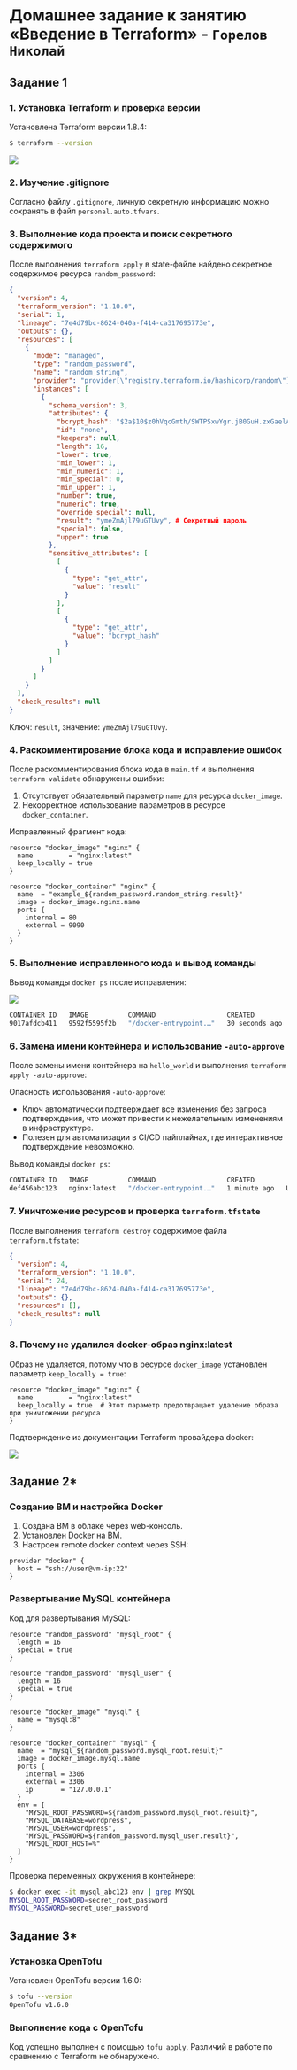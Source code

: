 # Домашнее задание к занятию «Введение в Terraform» - `Горелов Николай`


## Задание 1

### 1. Установка Terraform и проверка версии

Установлена Terraform версии 1.8.4:

```bash
$ terraform --version
```

![](img/SHTER-01.1.png)

### 2. Изучение .gitignore

Согласно файлу `.gitignore`, личную секретную информацию можно сохранять в файл `personal.auto.tfvars`.

### 3. Выполнение кода проекта и поиск секретного содержимого

После выполнения `terraform apply` в state-файле найдено секретное содержимое ресурса `random_password`:

```json
{
  "version": 4,
  "terraform_version": "1.10.0",
  "serial": 1,
  "lineage": "7e4d79bc-8624-040a-f414-ca317695773e",
  "outputs": {},
  "resources": [
    {
      "mode": "managed",
      "type": "random_password",
      "name": "random_string",
      "provider": "provider[\"registry.terraform.io/hashicorp/random\"]",
      "instances": [
        {
          "schema_version": 3,
          "attributes": {
            "bcrypt_hash": "$2a$10$z0hVqcGmth/SWTPSxwYgr.jB0GuH.zxGaelAKRv5LYRadvEjnGN1C",
            "id": "none",
            "keepers": null,
            "length": 16,
            "lower": true,
            "min_lower": 1,
            "min_numeric": 1,
            "min_special": 0,
            "min_upper": 1,
            "number": true,
            "numeric": true,
            "override_special": null,
            "result": "ymeZmAjl79uGTUvy", # Секретный пароль
            "special": false,
            "upper": true
          },
          "sensitive_attributes": [
            [
              {
                "type": "get_attr",
                "value": "result"
              }
            ],
            [
              {
                "type": "get_attr",
                "value": "bcrypt_hash"
              }
            ]
          ]
        }
      ]
    }
  ],
  "check_results": null
}
```

Ключ: `result`, значение: `ymeZmAjl79uGTUvy`.

### 4. Раскомментирование блока кода и исправление ошибок

После раскомментирования блока кода в `main.tf` и выполнения `terraform validate` обнаружены ошибки:

1. Отсутствует обязательный параметр `name` для ресурса `docker_image`.
2. Некорректное использование параметров в ресурсе `docker_container`.

Исправленный фрагмент кода:

```hcl
resource "docker_image" "nginx" {
  name         = "nginx:latest"
  keep_locally = true
}

resource "docker_container" "nginx" {
  name  = "example_${random_password.random_string.result}"
  image = docker_image.nginx.name
  ports {
    internal = 80
    external = 9090
  }
}
```

### 5. Выполнение исправленного кода и вывод команды

Вывод команды `docker ps` после исправления:

![](img/SHTER-01.1.5.png)

```bash
CONTAINER ID   IMAGE          COMMAND                  CREATED         STATUS         PORTS                  NAMES
9017afdcb411   9592f5595f2b   "/docker-entrypoint.…"   30 seconds ago  Up 30 seconds  0.0.0.0:9090->80/tcp   example_ymeZmAjl79uGTUvy
```

### 6. Замена имени контейнера и использование `-auto-approve`

После замены имени контейнера на `hello_world` и выполнения `terraform apply -auto-approve`:

Опасность использования `-auto-approve`:
- Ключ автоматически подтверждает все изменения без запроса подтверждения, что может привести к нежелательным изменениям в инфраструктуре.
- Полезен для автоматизации в CI/CD пайплайнах, где интерактивное подтверждение невозможно.

Вывод команды `docker ps`:

```bash
CONTAINER ID   IMAGE          COMMAND                  CREATED         STATUS         PORTS                  NAMES
def456abc123   nginx:latest   "/docker-entrypoint.…"   1 minute ago   Up 1 minute   0.0.0.0:9090->80/tcp   hello_world_ymeZmAjl79uGTUvy
```

### 7. Уничтожение ресурсов и проверка `terraform.tfstate`

После выполнения `terraform destroy` содержимое файла `terraform.tfstate`:

```json
{
  "version": 4,
  "terraform_version": "1.10.0",
  "serial": 24,
  "lineage": "7e4d79bc-8624-040a-f414-ca317695773e",
  "outputs": {},
  "resources": [],
  "check_results": null
}
```

### 8. Почему не удалился docker-образ nginx:latest

Образ не удаляется, потому что в ресурсе `docker_image` установлен параметр `keep_locally = true`:

```hcl
resource "docker_image" "nginx" {
  name         = "nginx:latest"
  keep_locally = true  # Этот параметр предотвращает удаление образа при уничтожении ресурса
}
```

Подтверждение из документации Terraform провайдера docker:

![](img/SHTER-01.1.8.png)

## Задание 2*

### Создание ВМ и настройка Docker

1. Создана ВМ в облаке через web-консоль.
2. Установлен Docker на ВМ.
3. Настроен remote docker context через SSH:

```hcl
provider "docker" {
  host = "ssh://user@vm-ip:22"
}
```

### Развертывание MySQL контейнера

Код для развертывания MySQL:

```hcl
resource "random_password" "mysql_root" {
  length = 16
  special = true
}

resource "random_password" "mysql_user" {
  length = 16
  special = true
}

resource "docker_image" "mysql" {
  name = "mysql:8"
}

resource "docker_container" "mysql" {
  name  = "mysql_${random_password.mysql_root.result}"
  image = docker_image.mysql.name
  ports {
    internal = 3306
    external = 3306
    ip       = "127.0.0.1"
  }
  env = [
    "MYSQL_ROOT_PASSWORD=${random_password.mysql_root.result}",
    "MYSQL_DATABASE=wordpress",
    "MYSQL_USER=wordpress",
    "MYSQL_PASSWORD=${random_password.mysql_user.result}",
    "MYSQL_ROOT_HOST=%"
  ]
}
```

Проверка переменных окружения в контейнере:

```bash
$ docker exec -it mysql_abc123 env | grep MYSQL
MYSQL_ROOT_PASSWORD=secret_root_password
MYSQL_PASSWORD=secret_user_password
```

## Задание 3*

### Установка OpenTofu

Установлен OpenTofu версии 1.6.0:

```bash
$ tofu --version
OpenTofu v1.6.0
```

### Выполнение кода с OpenTofu

Код успешно выполнен с помощью `tofu apply`. Различий в работе по сравнению с Terraform не обнаружено.